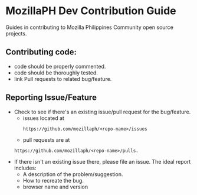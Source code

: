 # MozillaPH Dev Contribution Guide
Guides in contributing to Mozilla Philippines Community open source projects.

## Contributing code:

* code should be properly commented.
* code should be thoroughly tested.
* link Pull requests to related bug/feature.

## Reporting Issue/Feature
* Check to see if there's an existing issue/pull request for the
bug/feature. 
  * issues located at
    ```
    https://github.com/mozillaph/<repo-name>/issues
    ```
   * pull requests are at 
    ```
    https://github.com/mozillaph/<repo-name>/pulls. 
    ```
* If there isn't an existing issue there, please file an issue. The ideal
report includes:
  * A description of the problem/suggestion.
  * How to recreate the bug.
  * browser name and version

